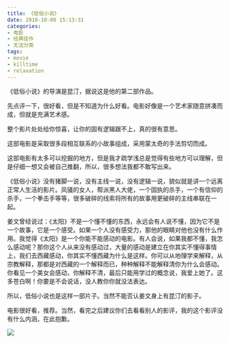```yaml
---
title: 《低俗小说》
date: 2018-10-08 15:13:31
categories:
- 电影
- 经典佳作
- 无法分类
tags:
- movie
- killtime
- relaxation
---
```

《低俗小说》的导演是昆汀，据说这是他的第二部作品。

<!-- more -->

先点评一下，很好看，但是不知道为什么好看。电影好像是一个艺术家随意拼凑而成，但就是充满艺术感。

整个影片处处给你惊喜，让你的固有逻辑跟不上，真的很有意思。

这部电影是采取很多段相互联系的小故事组成，采用蒙太奇的手法剪切而成。

这部电影有太多可以挖掘的地方，但是我才疏学浅总是觉得有些地方可以理解，但是仔细一想又会被自己推翻，所以，很多想法我都不敢写出来。

《低俗小说》没有猪脚一说，没有主线一说，没有逻辑一说，貌似就是讲一个远离正常人生活的影片。风骚的女人，帮派黑人大佬，一个固执的杀手，一个有信仰的杀手，一个拳击手等等，很多破碎的线索将所有的故事用更破碎的主线串联在一起。

姜文曾经说过：《太阳》不是一个懂不懂的东西，永远会有人说不懂，因为它不是一个故事，它是一个感受。如果一个人没有感受力，那他的眼睛对他也没有什么作用。我觉得《太阳》是一个你能不能感动的电影。有人会说，如果我都不懂，我怎么感动呢？那你这个人从来没有感动过，大量的感动是建立在你其实不懂得事情上，我们去西藏感动，你其实不懂西藏为什么是这样。你可以从地理学来解释，从宗教解释，那都是对西藏的一个解释而已，种种解释不能解释清你为什么会感动。你看见一个美女会感动，你解释不清，最后只能用学过的概念说，我爱上她了。这多苍白啊！你要是不会说话，没人教你你就没法表达。

所以，低俗小说也是这样一部片子。当然不能否认姜文身上有昆汀的影子。

电影很好看，推荐。当然，看完之后建议你们去看看别人的影评，我的这个影评没有什么内涵，在此抱歉。

![](/images/movie/11.jpg)

